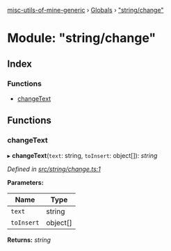 [misc-utils-of-mine-generic](../README.md) › [Globals](../globals.md) › ["string/change"](_string_change_.md)

# Module: "string/change"

## Index

### Functions

* [changeText](_string_change_.md#changetext)

## Functions

###  changeText

▸ **changeText**(`text`: string, `toInsert`: object[]): *string*

*Defined in [src/string/change.ts:1](https://github.com/cancerberoSgx/misc-utils-of-mine/blob/4ff3641/misc-utils-of-mine-generic/src/string/change.ts#L1)*

**Parameters:**

Name | Type |
------ | ------ |
`text` | string |
`toInsert` | object[] |

**Returns:** *string*
